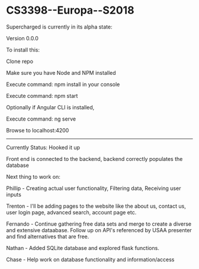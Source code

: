 # CS3398--Europa--S2018

Supercharged is currently in its alpha state:

Version 0.0.0

To install this:

Clone repo

Make sure you have Node and NPM installed

Execute command: npm install in your console

Execute command: npm start

Optionally if Angular CLI is installed,

Execute command: ng serve

Browse to localhost:4200


--------------------------------------------------------------------------------------------------
Currently Status: Hooked it up

Front end is connected to the backend, backend correctly populates the database

Next thing to work on:

Phillip - Creating actual user functionality, Filtering data, Receiving user inputs

Trenton - I'll be adding pages to the website like the about us, contact us, user login page, advanced search, account page etc.

Fernando - Continue gathering free data sets and merge to create a diverse and extensive dataabase.
		   Follow up on API's referenced by USAA presenter and find alternatives that are free.

Nathan - Added SQLite database and explored flask functions.

Chase - Help work on database functionality and information/access
